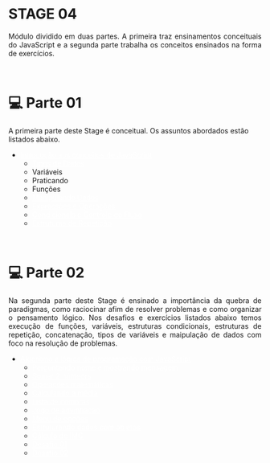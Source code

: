 # STAGE 04
<p align='justify'>Módulo dividido em duas partes. A primeira traz ensinamentos conceituais do JavaScript e a segunda parte trabalha os conceitos ensinados na forma de exercícios.</p>

<br>

# 💻 Parte 01
A primeira parte deste Stage é conceitual. Os assuntos abordados estão listados abaixo.

<ul>
    <li><a href="" style="color:white;">Introdução aos conceitos de JavaScript</a>
        <ul>
            <li><a href="" style="color:white;">Tipos de Dados</a></li>
            <li><a href="" style="color:white;"></a>Variáveis</li>
            <li><a href="" style="color:white;"></a>Praticando</li>
            <li><a href="" style="color:white;"></a>Funções</li>
            <li><a href="" style="color:white;">Manipulando Dados</a></li>
            <li><a href="" style="color:white;">Expressões e Operações</a></li>
            <li><a href="" style="color:white;">Condicionais e Controle de Fluxo</a></li>
            <li><a href="" style="color:white;">Estruturas de Repetição</a></li>
        </ul>
    </li>
</ul>

 <br>

# 💻 Parte 02
<p align="justify">
Na segunda parte deste Stage é ensinado a importância da quebra de paradigmas, como raciocinar afim de resolver problemas e como organizar o pensamento lógico. Nos desafios e exercícios listados abaixo temos execução de funções, variáveis, estruturas condicionais, estruturas de repetição, concatenação, tipos de variáveis e maipulação de dados com foco na resolução de problemas.</p>

<ul>
    <li><a href="" style="color:white;">Algorítmo e lógica de programação com JavaScript</a>
        <ul>
            <li><a href="" style="color:white;">Perguntando nome e mostrando mensagem</a></li>
            <li><a href="" style="color:white;">Somar 2 númeors</a></li>
            <li><a href="" style="color:white;">Operações matemáticas</a></li>
            <li><a href="" style="color:white;">Calculando a média</a></li>
            <li><a href="" style="color:white;">Lista de compras</a></li>
            <li><a href="" style="color:white;">Jogo de advinhação</a></li>
            <li><a href="" style="color:white;">Menu de opções</a></li>
            <li><a href="" style="color:white;">Estruturando dados com objetos</a></li>
            <li><a href="" style="color:white;">Cálculo de IMC</a></li>
            <li><a href="" style="color:white;">Desafio 01</a></li>
            <li><a href="" style="color:white;">Desafio 02</a></li>
        </ul>
    </li>
</ul>

<br>

